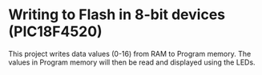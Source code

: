 # Writing to Flash in 8-bit devices (PIC18F4520)

This project writes data values (0-16) from RAM to Program memory. The values in Program memory will then be read and displayed using the LEDs.
